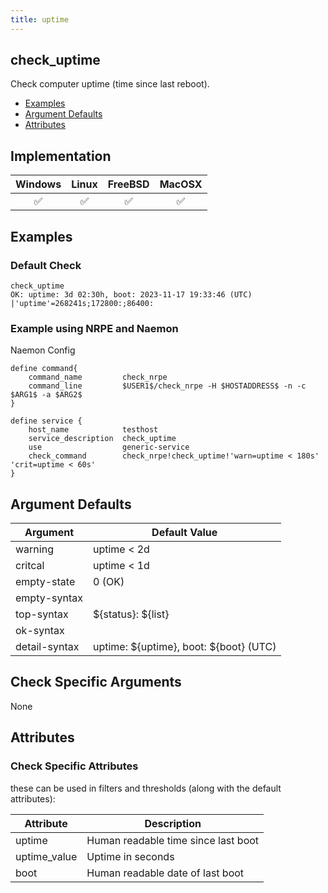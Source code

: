 ```yaml
---
title: uptime
---
```


## check_uptime

Check computer uptime (time since last reboot).

- [Examples](#examples)
- [Argument Defaults](#argument-defaults)
- [Attributes](#attributes)

## Implementation

| Windows            | Linux              | FreeBSD            | MacOSX             |
|:------------------:|:------------------:|:------------------:|:------------------:|
| :white_check_mark: | :white_check_mark: | :white_check_mark: | :white_check_mark: |

## Examples

### Default Check

    check_uptime
    OK: uptime: 3d 02:30h, boot: 2023-11-17 19:33:46 (UTC) |'uptime'=268241s;172800:;86400:

### Example using NRPE and Naemon

Naemon Config

    define command{
        command_name         check_nrpe
        command_line         $USER1$/check_nrpe -H $HOSTADDRESS$ -n -c $ARG1$ -a $ARG2$
    }

    define service {
        host_name            testhost
        service_description  check_uptime
        use                  generic-service
        check_command        check_nrpe!check_uptime!'warn=uptime < 180s' 'crit=uptime < 60s'
    }

## Argument Defaults

| Argument      | Default Value                            |
| ------------- | ---------------------------------------- |
| warning       | uptime < 2d                              |
| critcal       | uptime < 1d                              |
| empty-state   | 0 (OK)                                   |
| empty-syntax  |                                          |
| top-syntax    | \${status}: \${list}                     |
| ok-syntax     |                                          |
| detail-syntax | uptime: \${uptime}, boot: \${boot} (UTC) |

## Check Specific Arguments

None

## Attributes

### Check Specific Attributes

these can be used in filters and thresholds (along with the default attributes):

| Attribute    | Description                         |
| ------------ | ----------------------------------- |
| uptime       | Human readable time since last boot |
| uptime_value | Uptime in seconds                   |
| boot         | Human readable date of last boot    |
